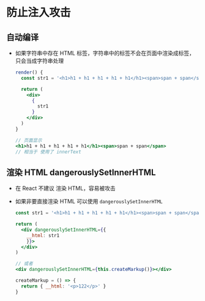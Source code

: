 # 防止注入攻击

## 自动编译

- 如果字符串中存在 HTML 标签，字符串中的标签不会在页面中渲染成标签，只会当成字符串处理

    ```jsx
    render() {
      const str1 = '<h1>h1 + h1 + h1 + h1 + h1</h1><span>span + span</span>'

      return (
        <div>
          {
            str1
          }
        </div>
      )
    }

    // 页面显示
    <h1>h1 + h1 + h1 + h1 + h1</h1><span>span + span</span>
    // 相当于 使用了 innerText
    ```

## 渲染 HTML dangerouslySetInnerHTML

- 在 React 不建议 渲染 HTML，容易被攻击

- 如果非要直接渲染 HTML 可以使用 `dangerouslySetInnerHTML`

    ```jsx
    const str1 = '<h1>h1 + h1 + h1 + h1 + h1</h1><span>span + span</span>'

    return (
      <div dangerouslySetInnerHTML={{
        __html: str1
        }}>
      </div>
    )
    ```

    ```jsx
    // 或者
    <div dangerouslySetInnerHTML={this.createMarkup()}></div>

    createMarkup = () => {
      return { __html: '<p>122</p>' }
    }
    ```
